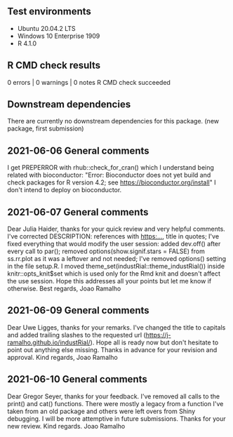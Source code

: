 ## Test environments
* Ubuntu 20.04.2 LTS
* Windows 10 Enterprise 1909
* R 4.1.0

## R CMD check results
0 errors | 0 warnings | 0 notes
R CMD check succeeded

## Downstream dependencies
There are currently no downstream dependencies for this package.
(new package, first submission)

## 2021-06-06 General comments 
I get PREPERROR with rhub::check_for_cran() which I understand being related
with bioconductor: 
"Error: Bioconductor does not yet build and check packages for R version 4.2; see
  https://bioconductor.org/install"
I don't intend to deploy on bioconductor.

## 2021-06-07 General comments 
Dear Julia Haider, 
thanks for your quick review and very helpful comments.
I've corrected DESCRIPTION: references with <https:...>, title in quotes;
I've fixed everything that would modify the user session: added dev.off()
after every call to par(); removed options(show.signif.stars = FALSE) from 
ss.rr.plot as it was a leftover and not needed; I've removed options() setting
in the file setup.R. I moved theme_set(industRial::theme_industRial()) inside 
knitr::opts_knit$set which is used only for the Rmd knit and doesn't affect the
use session. 
Hope this addresses all your points but let me know if otherwise.
Best regards,
Joao Ramalho

## 2021-06-09 General comments

Dear Uwe Ligges,
thanks for your remarks. I've changed the title to capitals and added trailing
slashes to the requested url (https://j-ramalho.github.io/industRial/). Hope all
is ready now but don't hesitate to point out anything else missing.
Thanks in advance for your revision and approval.
Kind regards,
Joao Ramalho

## 2021-06-10 General comments

Dear Gregor Seyer,
thanks for your feedback. I've removed all calls to the print() and cat()
functions. There were mostly a legacy from a function I've taken from an old 
package and others were left overs from Shiny debugging. I will be more
attemptive in future submissions. Thanks for your new review.
Kind regards.
Joao Ramalho
